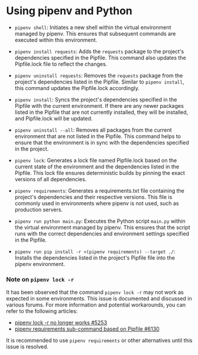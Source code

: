 # Using pipenv and Python

- `pipenv shell`: Initiates a new shell within the virtual environment managed by pipenv. This ensures that subsequent commands are executed within this environment.

- `pipenv install requests`: Adds the `requests` package to the project's dependencies specified in the Pipfile. This command also updates the Pipfile.lock file to reflect the changes.

- `pipenv uninstall requests`: Removes the `requests` package from the project's dependencies listed in the Pipfile. Similar to `pipenv install`, this command updates the Pipfile.lock accordingly.

- `pipenv install`: Syncs the project's dependencies specified in the Pipfile with the current environment. If there are any newer packages listed in the Pipfile that are not currently installed, they will be installed, and Pipfile.lock will be updated.

- `pipenv uninstall --all`: Removes all packages from the current environment that are not listed in the Pipfile. This command helps to ensure that the environment is in sync with the dependencies specified in the project.

- `pipenv lock`: Generates a lock file named Pipfile.lock based on the current state of the environment and the dependencies listed in the Pipfile. This lock file ensures deterministic builds by pinning the exact versions of all dependencies.

- `pipenv requirements`: Generates a requirements.txt file containing the project's dependencies and their respective versions. This file is commonly used in environments where pipenv is not used, such as production servers.

- `pipenv run python main.py`: Executes the Python script `main.py` within the virtual environment managed by pipenv. This ensures that the script runs with the correct dependencies and environment settings specified in the Pipfile.

- `pipenv run pip install -r <(pipenv requirements) --target ./`: Installs the dependencies listed in the project's Pipfile file into the pipenv environment.

### Note on `pipenv lock -r`

It has been observed that the command `pipenv lock -r` may not work as expected in some environments. This issue is documented and discussed in various forums. For more information and potential workarounds, you can refer to the following articles:
- [pipenv lock -r no longer works #5253](https://github.com/pypa/pipenv/issues/5253)
- [pipenv requirements sub-command based on Pipfile #6130](https://github.com/pypa/pipenv/issues/6130)

It is recommended to use `pipenv requirements` or other alternatives until this issue is resolved.
